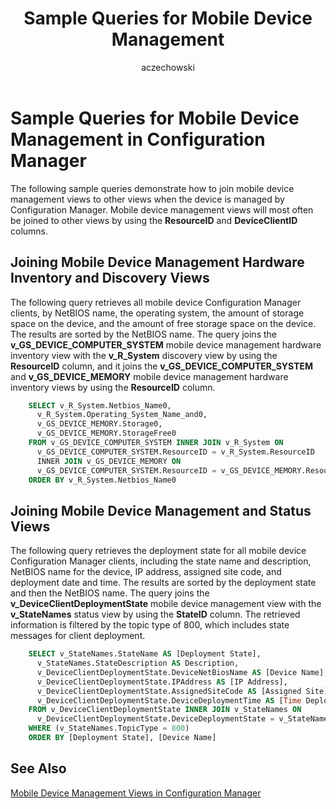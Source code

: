 ﻿---
title: Sample Queries for Mobile Device Management
titleSuffix: Configuration Manager
description: Sample queries that show how to join mobile device management views to other views when the device is managed by Configuration Manager.
ms.date: 04/30/2019
ms.prod: configuration-manager
ms.technology: configmgr-other #app client compliance hybrid osd protect sum
ms.topic: conceptual
ms.collection: M365-identity-device-management
ms.assetid: 03f6d6c0-6ef3-4de9-9ae4-a3ad8142ac57
author: aczechowski
ms.author: aaroncz
manager: dougeby
---

# Sample Queries for Mobile Device Management in Configuration Manager

The following sample queries demonstrate how to join mobile device management views to other views when the device is managed by Configuration Manager. Mobile device management views will most often be joined to other views by using the **ResourceID** and **DeviceClientID** columns.

## Joining Mobile Device Management Hardware Inventory and Discovery Views

The following query retrieves all mobile device Configuration Manager clients, by NetBIOS name, the operating system, the amount of storage space on the device, and the amount of free storage space on the device. The results are sorted by the NetBIOS name. The query joins the **v_GS_DEVICE_COMPUTER_SYSTEM** mobile device management hardware inventory view with the **v_R_System** discovery view by using the **ResourceID** column, and it joins the **v_GS_DEVICE_COMPUTER_SYSTEM** and **v_GS_DEVICE_MEMORY** mobile device management hardware inventory views by using the **ResourceID** column.

```sql
    SELECT v_R_System.Netbios_Name0, 
      v_R_System.Operating_System_Name_and0, 
      v_GS_DEVICE_MEMORY.Storage0, 
      v_GS_DEVICE_MEMORY.StorageFree0 
    FROM v_GS_DEVICE_COMPUTER_SYSTEM INNER JOIN v_R_System ON 
      v_GS_DEVICE_COMPUTER_SYSTEM.ResourceID = v_R_System.ResourceID 
      INNER JOIN v_GS_DEVICE_MEMORY ON 
      v_GS_DEVICE_COMPUTER_SYSTEM.ResourceID = v_GS_DEVICE_MEMORY.ResourceID 
    ORDER BY v_R_System.Netbios_Name0 
```

## Joining Mobile Device Management and Status Views

The following query retrieves the deployment state for all mobile device Configuration Manager clients, including the state name and description, NetBIOS name for the device, IP address, assigned site code, and deployment date and time. The results are sorted by the deployment state and then the NetBIOS name. The query joins the **v_DeviceClientDeploymentState** mobile device management view with the **v_StateNames** status view by using the **StateID** column. The retrieved information is filtered by the topic type of 800, which includes state messages for client deployment.

```sql
    SELECT v_StateNames.StateName AS [Deployment State], 
      v_StateNames.StateDescription AS Description, 
      v_DeviceClientDeploymentState.DeviceNetBiosName AS [Device Name], 
      v_DeviceClientDeploymentState.IPAddress AS [IP Address], 
      v_DeviceClientDeploymentState.AssignedSiteCode AS [Assigned Site], 
      v_DeviceClientDeploymentState.DeviceDeploymentTime AS [Time Deployed] 
    FROM v_DeviceClientDeploymentState INNER JOIN v_StateNames ON 
      v_DeviceClientDeploymentState.DeviceDeploymentState = v_StateNames.StateID 
    WHERE (v_StateNames.TopicType = 800) 
    ORDER BY [Deployment State], [Device Name] 
```

## See Also

[Mobile Device Management Views in Configuration Manager](mobile-device-management-views-configuration-manager.md)